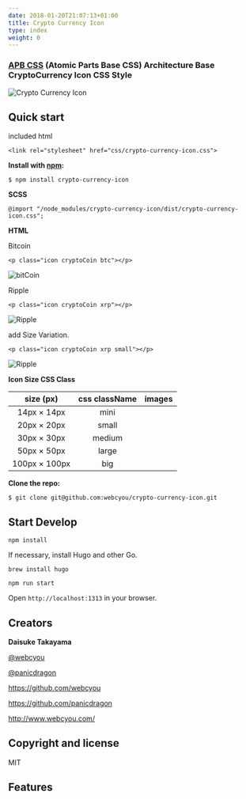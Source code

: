```yaml
---
date: 2018-01-20T21:07:13+01:00
title: Crypto Currency Icon
type: index
weight: 0
---
```


### [APB CSS](http://apbcss.com/) (Atomic Parts Base CSS) Architecture Base CryptoCurrency Icon CSS Style


![Crypto Currency Icon](/images/design_ss.png)


## Quick start

included html
```$xslt
<link rel="stylesheet" href="css/crypto-currency-icon.css">
```

**Install with [npm](https://www.npmjs.com):**
```$xslt
$ npm install crypto-currency-icon
```

**SCSS**
```$xslt
@import "/node_modules/crypto-currency-icon/dist/crypto-currency-icon.css";
```


**HTML**

Bitcoin

```$xslt
<p class="icon cryptoCoin btc"></p>
```

![bitCoin](/images/bitcoin_30.png)


Ripple
```$xslt
<p class="icon cryptoCoin xrp"></p>
```

![Ripple](/images/ripple_30.png)


add Size Variation.
```$xslt
<p class="icon cryptoCoin xrp small"></p>
```

![Ripple](/images/ripple_20.png)



**Icon Size CSS Class**

| size (px)     | css className |  images  |
|:-------------:|:-------------:|:--------:|
| 14px × 14px   | mini          | <p class="icon cryptoCoin btc mini"></p> |
| 20px × 20px   | small         | <p class="icon cryptoCoin btc small"></p>  |
| 30px × 30px   | medium        | <p class="icon cryptoCoin btc"></p> |
| 50px × 50px   | large         | <p class="icon cryptoCoin btc large"></p> |
| 100px × 100px | big           | <p class="icon cryptoCoin btc big"></p> |


**Clone the repo:**

```$xslt
$ git clone git@github.com:webcyou/crypto-currency-icon.git
```


## Start Develop

```$xslt
npm install
```

If necessary, install Hugo and other Go.

```$xslt
brew install hugo
```


```$xslt
npm run start
```

Open `http://localhost:1313` in your browser.


## Creators

**Daisuke Takayama**

[@webcyou](https://twitter.com/webcyou)

[@panicdragon](https://twitter.com/panicdragon)

<https://github.com/webcyou>

<https://github.com/panicdragon>

<http://www.webcyou.com/>


## Copyright and license

MIT




## Features


